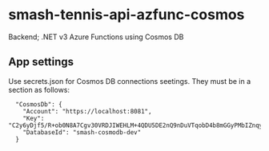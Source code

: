 # smash-tennis-api-azfunc-cosmos
Backend; .NET v3 Azure Functions using Cosmos DB

## App settings
Use secrets.json for Cosmos DB connections seetings. They must be in a section as follows:
```
  "CosmosDb": {
    "Account": "https://localhost:8081",
    "Key": "C2y6yDjf5/R+ob0N8A7Cgv30VRDJIWEHLM+4QDU5DE2nQ9nDuVTqobD4b8mGGyPMbIZnqyMsEcaGQy67XIw/Jw==",
    "DatabaseId": "smash-cosmodb-dev"
  }
  ```
  
